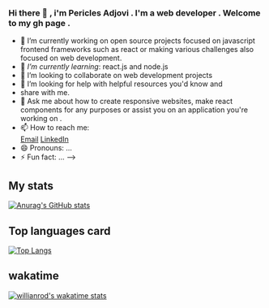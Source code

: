 ### Hi there 👋 , i'm Pericles Adjovi . I'm a web developer . Welcome to my gh page .<br> 

- 🔭 I’m currently working on open source projects focused 
on javascript frontend frameworks such as react or making 
various challenges also focused on web development. <br>
- 🌱 *I’m currently learning*: react.js and node.js <br>
- 👯 I’m looking to collaborate on web development projects <br>
- 🤔 I’m looking for help with helpful resources you'd know and 
- share with me. 
- 💬 Ask me about how to create responsive websites,
make react components for any purposes or assist you
on an application you're working on . <br>
- 📫 How to reach me: <br>
[Email](periclesadjovi@gmail.com)
[LinkedIn](https://www.linkedin.com/in/p%C3%A9ricl%C3%A8s-adjovi-11ab221a7)
- 😄 Pronouns: ...
- ⚡ Fun fact: ...
-->

## My stats
[![Anurag's GitHub stats](https://github-readme-stats.vercel.app/api?username=Pericles001&show_icons=true&theme=radical)](https://github.com/anuraghazra/github-readme-stats)

## Top languages card
[![Top Langs](https://github-readme-stats.vercel.app/api/top-langs/?username=Pericles001&show_icons=true&layout=compact&theme=radical)](https://github.com/anuraghazra/github-readme-stats)

## wakatime
[![willianrod's wakatime stats](https://github-readme-stats.vercel.app/api/wakatime?username=Pericles001)](https://github.com/anuraghazra/github-readme-stats)
